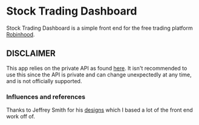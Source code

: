 # Stock Trading Dashboard
Stock Trading Dashboard is a simple front end for the free trading platform [Robinhood](https://robinhood.com/).

## DISCLAIMER
This app relies on the private API as found [here](https://github.com/sanko/Robinhood). It isn't recommended to use this since the API is private and can change unexpectedly at any time, and is not officially supported.

### Influences and references
Thanks to Jeffrey Smith for his [designs](https://dribbble.com/shots/2619026-Robinhood-Web-App-Concept-V2) which I based a lot of the front end work off of.